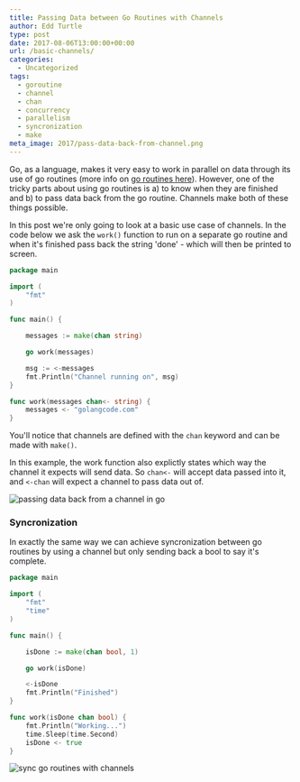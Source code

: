 ```yaml
---
title: Passing Data between Go Routines with Channels
author: Edd Turtle
type: post
date: 2017-08-06T13:00:00+00:00
url: /basic-channels/
categories:
  - Uncategorized
tags:
  - goroutine
  - channel
  - chan
  - concurrency
  - parallelism
  - syncronization
  - make
meta_image: 2017/pass-data-back-from-channel.png
---
```


Go, as a language, makes it very easy to work in parallel on data through its use of go routines (more info on [go routines here](/basic-go-routines-threading/)). However, one of the tricky parts about using go routines is a) to know when they are finished and b) to pass data back from the go routine. Channels make both of these things possible.

In this post we're only going to look at a basic use case of channels. In the code below we ask the `work()` function to run on a separate go routine and when it's finished pass back the string 'done' - which will then be printed to screen.

```go
package main

import (
    "fmt"
)

func main() {

    messages := make(chan string)

    go work(messages)

    msg := <-messages
    fmt.Println("Channel running on", msg)
}

func work(messages chan<- string) {
    messages <- "golangcode.com"
}
```

You'll notice that channels are defined with the `chan` keyword and can be made with `make()`.

In this example, the work function also explictly states which way the channel it expects will send data. So `chan<-` will accept data passed into it, and `<-chan` will expect a channel to pass data out of.

![passing data back from a channel in go](/img/2017/pass-data-back-from-channel.png)

### Syncronization

In exactly the same way we can achieve syncronization between go routines by using a channel but only sending back a bool to say it's complete.

```go
package main

import (
    "fmt"
    "time"
)

func main() {

    isDone := make(chan bool, 1)

    go work(isDone)

    <-isDone
    fmt.Println("Finished")
}

func work(isDone chan bool) {
    fmt.Println("Working...")
    time.Sleep(time.Second)
    isDone <- true
}
```

![sync go routines with channels](/img/2017/routine-sync-with-channel.gif)